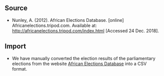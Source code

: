 ﻿## Source

 * Nunley, A. (2012). African Elections Database. [online] Africanelections.tripod.com. Available at: http://africanelections.tripod.com/index.html [Accessed 24 Dec. 2018].

## Import

 * We have manually converted the election results of the parliamentary elections from the website [African Elections Database](http://africanelections.tripod.com/index.html) into a CSV format.


